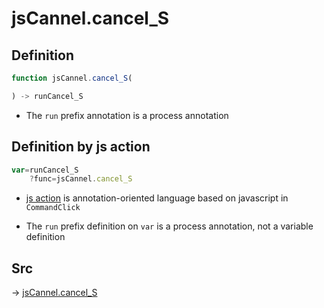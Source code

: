 # jsCannel.cancel_S

## Definition

```js.js
function jsCannel.cancel_S(

) -> runCancel_S
```

- The `run` prefix annotation is a process annotation
## Definition by js action

```js.js
var=runCancel_S
	?func=jsCannel.cancel_S

```

- [js action](#) is annotation-oriented language based on javascript in `CommandClick`

- The `run` prefix definition on `var` is a process annotation, not a variable definition

## Src

-> [jsCannel.cancel_S](https://github.com/puutaro/CommandClick/blob/master/app/src/main/java/com/puutaro/commandclick/fragment_lib/terminal_fragment/js_interface/system/JsCannel.kt#L12)


